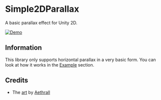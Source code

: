 # Simple2DParallax
A basic parallax effect for Unity 2D.

[![Demo](https://j.gifs.com/vlxK7X.gif)](https://youtu.be/Im8eCi0pSss)

## Information
This library only supports horizontal parallax in a very basic form. You can look at how it works in the [Example](Assets/Simple2DParallax/Scripts/Example) section.
## Credits
* The [art](https://aethrall.itch.io/demon-woods-parallax-background) by [Aethrall](https://twitter.com/Aethrall)
